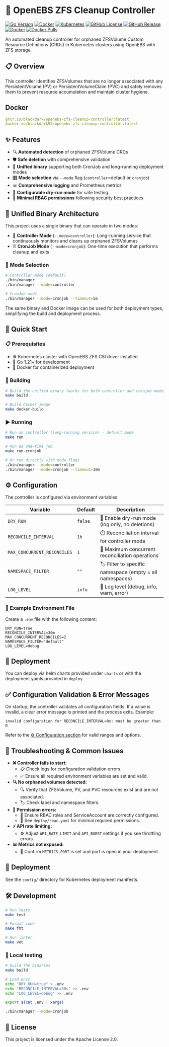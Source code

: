 # 🧹 OpenEBS ZFS Cleanup Controller

[![Go Version](https://img.shields.io/badge/Go-1.21+-00ADD8?style=flat&logo=go)](https://golang.org/)
[![Docker](https://img.shields.io/badge/Docker-Ready-2496ED?style=flat&logo=docker)](https://docker.com/)
[![Kubernetes](https://img.shields.io/badge/Kubernetes-Compatible-326CE5?style=flat&logo=kubernetes)](https://kubernetes.io/)
[![GitHub License](https://img.shields.io/github/license/blackdark93/openebs-zfs-cleanup-controller)](https://github.com/blackdark/openebs-zfs-cleanup-controller/blob/main/LICENSE)
[![GitHub Release](https://img.shields.io/github/v/release/blackdark/openebs-zfs-cleanup-controller?logo=github)](https://github.com/blackdark/openebs-zfs-cleanup-controller/releases/)
[![Docker](https://img.shields.io/docker/v/blackdark93/openebs-zfs-cleanup-controller?sort=semver&label=DockerHub)](https://hub.docker.com/r/blackdark93/openebs-zfs-cleanup-controller)
[![Docker Pulls](https://img.shields.io/docker/pulls/blackdark93/openebs-zfs-cleanup-controller?label=DockerHub-Pulls)](https://hub.docker.com/r/blackdark93/openebs-zfs-cleanup-controller)

An automated cleanup controller for orphaned ZFSVolume Custom Resource Definitions (CRDs) in Kubernetes clusters using OpenEBS with ZFS storage.

## 📋 Overview

This controller identifies ZFSVolumes that are no longer associated with any PersistentVolume (PV) or PersistentVolumeClaim (PVC) and safely removes them to prevent resource accumulation and maintain cluster hygiene.

## Docker

```yml
ghcr.io/blackdark/openebs-zfs-cleanup-controller:latest
docker.io/blackdark93/openebs-zfs-cleanup-controller:latest
```

## ✨ Features

- 🔍 **Automated detection** of orphaned ZFSVolume CRDs
- 🛡️ **Safe deletion** with comprehensive validation
- 🔄 **Unified binary** supporting both CronJob and long-running deployment modes
- 🎛️ **Mode selection** via `--mode` flag (`controller`=default or `cronjob`)
- 📊 **Comprehensive logging** and Prometheus metrics
- 🧪 **Configurable dry-run mode** for safe testing
- 🔐 **Minimal RBAC permissions** following security best practices

## 🔄 Unified Binary Architecture

This project uses a single binary that can operate in two modes:

- 🚀 **Controller Mode** (`--mode=controller`): Long-running service that continuously monitors and cleans up orphaned ZFSVolumes
- ⏰ **CronJob Mode** (`--mode=cronjob`): One-time execution that performs cleanup and exits

### 🎯 Mode Selection

```bash
# Controller mode (default)
./bin/manager
./bin/manager --mode=controller

# CronJob mode
./bin/manager --mode=cronjob --timeout=5m
```

The same binary and Docker image can be used for both deployment types, simplifying the build and deployment process.

## 🚀 Quick Start

### 📋 Prerequisites

- ☸️ Kubernetes cluster with OpenEBS ZFS CSI driver installed
- 🐹 Go 1.21+ for development
- 🐳 Docker for containerized deployment

### 🔨 Building

```bash
# Build the unified binary (works for both controller and cronjob modes)
make build

# Build Docker image
make docker-build
```

### ▶️ Running

```bash
# Run as controller (long-running service) - default mode
make run

# Run as one-time job
make run-cronjob

# Or run directly with mode flags
./bin/manager --mode=controller
./bin/manager --mode=cronjob --timeout=10m
```

## ⚙️ Configuration

The controller is configured via environment variables:

| Variable                    | Default | Description                                             |
| --------------------------- | ------- | ------------------------------------------------------- |
| `DRY_RUN`                   | `false` | 🧪 Enable dry-run mode (log only, no deletions)          |
| `RECONCILE_INTERVAL`        | `1h`    | ⏱️ Reconciliation interval for controller mode           |
| `MAX_CONCURRENT_RECONCILES` | `1`     | 🔄 Maximum concurrent reconciliation operations          |
| `NAMESPACE_FILTER`          | `""`    | 🏷️ Filter to specific namespace (empty = all namespaces) |
| `LOG_LEVEL`                 | `info`  | 📝 Log level (debug, info, warn, error)                  |

### 📄 Example Environment File

Create a `.env` file with the following content:

```
DRY_RUN=true
RECONCILE_INTERVAL=30m
MAX_CONCURRENT_RECONCILES=2
NAMESPACE_FILTER="default"
LOG_LEVEL=debug
```

## 🚀 Deployment 

You can deploy via helm charts provided under `charts` or with the deployment yamls provided in `deploy`.

## ✅ Configuration Validation & Error Messages

On startup, the controller validates all configuration fields. If a value is invalid, a clear error message is printed and the process exits. Example:

```
invalid configuration for RECONCILE_INTERVAL=0s: must be greater than 0
```

Refer to the [⚙️ Configuration section](#configuration) for valid ranges and options.

## 🔧 Troubleshooting & Common Issues

- **❌ Controller fails to start:**
	- 📋 Check logs for configuration validation errors.
	- ✅ Ensure all required environment variables are set and valid.
- **🔍 No orphaned volumes detected:**
	- 🔍 Verify that ZFSVolume, PV, and PVC resources exist and are not associated.
	- 🏷️ Check label and namespace filters.
- **🔐 Permission errors:**
	- 🔐 Ensure RBAC roles and ServiceAccount are correctly configured.
	- 📄 See `deploy/rbac.yaml` for minimal required permissions.
- **⚡ API rate limiting:**
	- ⚙️ Adjust `API_RATE_LIMIT` and `API_BURST` settings if you see throttling errors.
- **📊 Metrics not exposed:**
	- 🔌 Confirm `METRICS_PORT` is set and port is open in your deployment.


## 🚀 Deployment

See the `config/` directory for Kubernetes deployment manifests.

## 🛠️ Development

```bash
# Run tests
make test

# Format code
make fmt

# Run linter
make vet
```

### 🧪 Local testing

```bash
# build the binaries
make build

# Load envs
echo "DRY_RUN=true" > .env                                     
echo "RECONCILE_INTERVAL=30s" >> .env
echo "LOG_LEVEL=debug" >> .env

export $(cat .env | xargs)

./bin/manager --mode=cronjob
```

## 📄 License

This project is licensed under the Apache License 2.0.
